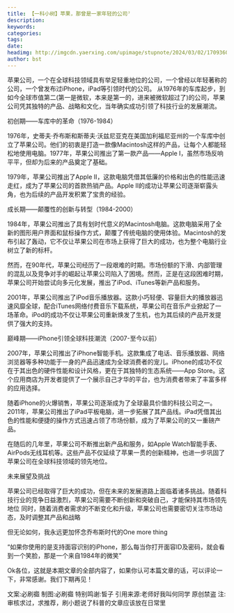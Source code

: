 ```yaml
---
title: 【一科小树】苹果，那曾是一家年轻的公司⁷
description: 
keywords: 
categories: 
tags: 
date: 
headimg: http://imgcdn.yaerxing.com/upimage/stupnote/2024/03/02/1709360870_12009103_2979.jpg
author: bst
---
```

苹果公司，一个在全球科技领域具有举足轻重地位的公司，一个曾经以年轻著称的公司，一个曾发布过iPhone，iPad等引领时代的公司。
从1976年的车库起步，到如今全球市值第二(第一是微软，本来是第一的，进来被微软超过了)的公司，苹果公司凭其独特的产品、战略和文化，当年确实成功引领了科技行业的发展潮流。

初创期——车库中的革命（1976-1984）

1976年，史蒂夫·乔布斯和斯蒂夫·沃兹尼亚克在美国加利福尼亚州的一个车库中创立了苹果公司。他们的初衷是打造一款像Macintosh这样的产品，让每个人都能轻松地使用电脑。1977年，苹果公司推出了第一款产品——Apple I，虽然市场反响平平，但却为后来的产品奠定了基础。

1979年，苹果公司推出了Apple II，这款电脑凭借其低廉的价格和出色的性能迅速走红，成为了苹果公司的首款热销产品。Apple II的成功让苹果公司逐渐崭露头角，也为后续的产品开发积累了宝贵的经验。

成长期——颠覆性的创新与转型（1984-2000）

1984年，苹果公司推出了具有划时代意义的Macintosh电脑。这款电脑采用了全新的图形用户界面和鼠标操作方式，颠覆了传统电脑的使用体验。Macintosh的发布引起了轰动，它不仅让苹果公司在市场上获得了巨大的成功，也为整个电脑行业树立了新的标杆。

然而，在90年代，苹果公司经历了一段艰难的时期。市场份额的下滑、内部管理的混乱以及竞争对手的崛起让苹果公司陷入了困境。然而，正是在这段困难时期，苹果公司开始尝试向多元化发展，推出了iPod、iTunes等新产品和服务。

2001年，苹果公司推出了iPod音乐播放器。这款小巧轻便、容量巨大的播放器迅速风靡全球，配合iTunes网络付费音乐下载系统，苹果公司在音乐产业掀起了一场革命。iPod的成功不仅让苹果公司重新焕发了生机，也为其后续的产品开发提供了强大的支持。

巅峰期——iPhone引领全球科技潮流（2007-至今以前）

2007年，苹果公司推出了iPhone智能手机。这款集成了电话、音乐播放器、网络浏览器等多种功能于一身的产品迅速成为全球消费者的宠儿。iPhone的成功不仅在于其出色的硬件性能和设计风格，更在于其独特的生态系统——App Store。这个应用商店为开发者提供了一个展示自己才华的平台，也为消费者带来了丰富多样的应用选择。

随着iPhone的火爆销售，苹果公司逐渐成为了全球最具价值的科技公司之一。2011年，苹果公司推出了iPad平板电脑，进一步拓展了其产品线。iPad凭借其出色的性能和便捷的操作方式迅速占领了市场份额，成为了苹果公司的又一重磅产品。

在随后的几年里，苹果公司不断推出新产品和服务，如Apple Watch智能手表、AirPods无线耳机等。这些产品不仅延续了苹果一贯的创新精神，也进一步巩固了苹果公司在全球科技领域的领先地位。

未来展望及挑战

苹果公司已经取得了巨大的成功，但在未来的发展道路上面临着诸多挑战。随着科技行业的竞争日益激烈，苹果公司需要不断创新和突破自己，才能保持其市场领先地位
同时，随着消费者需求的不断变化和升级，苹果公司也需要密切关注市场动态，及时调整其产品和战略

但无论如何，我永远更加怀念乔布斯时代的One more thing


“如果你使用的是支持面容识别的iPhone，那么每当你打开面容ID及密码，就会看到一个笑脸，那是一个来自1984年的微笑”


Ok各位，这就是本期文章的全部内容了，如果你认可本篇文章的话，可以评论一下，非常感谢。我们下期再见！

文案:必刷禵
制图:必刷禵
特别鸣谢:皙子
引用来源:老师好我叫何同学
原创禁盗
注:审核求过，求推荐，刷小题说了科普的文章应该放在日常里